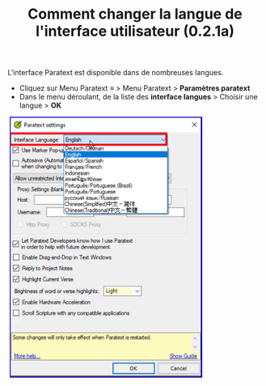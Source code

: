 ﻿---
title: Comment changer la langue de l'interface utilisateur (0.2.1a)
---

L'interface Paratext est disponible dans de nombreuses langues.

-   Cliquez sur Menu Paratext **≡** \>  Menu Paratext \> **Paramètres paratext**
-   Dans le menu déroulant, de la liste des **interface langues** \> Choisir une langue \> **OK**

    ![](../media/b758b2b17d83be3583c84cccf83320a8.png)


